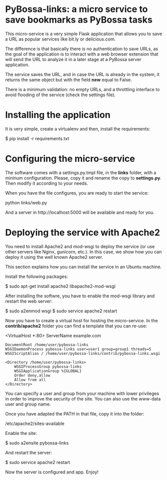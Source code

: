 PyBossa-links: a micro service to save bookmarks as PyBossa tasks
=================================================================

This micro-service is a very simple Flask application that allows you to save
a URL as popular services like bit.ly or delicious.com.

The difference is that basically there is no authentication to save URLs, as
the goal of the application is to interact with a web browser extension that
will send the URL to analyze it in a later stage at a PyBossa server
application.

The service saves the URL, and in case the URL is already in the system, it
returns the same object but with the field **new** equal to False.

There is a minimum validation: no empty URLs, and a throttling interface to
avoid flooding of the service (check the settings file).

Installing the application
==========================

It is very simple, create a virtualenv and then, install the requirements:

 $ pip install -r requirements.txt


Configuring the micro-service
=============================

The software comes with a settings.py.tmpl file, in the **links** folder, with a 
mininum configuration. Please, copy it and rename the copy to **settings.py**.
Then modify it according to your needs.

When you have the file configures, you are ready to start the service:

 python links/web.py

And a server in http://localhost:5000 will be available and ready for you.


Deploying the service with Apache2
==================================

You need to install Apache2 and mod-wsgi to deploy the service (or use other
servers like Nginx, gunicorn, etc.). In this case, we show how you can deploy
it using the well known Apache2 server.

This section explains how you can install the service in an Ubuntu machine.

Install the following packages:

 $ sudo apt-get install apache2 libapache2-mod-wsgi

After installing the softwre, you have to enable the mod-wsgi library and
restart the web server:

 $ sudo a2enmod wsgi
 $ sudo service apache2 restart

Now you have to create a virtual host for hosting the micro-service. In the
**contrib/apache2** folder you can find a template that you can re-use:

 <VirtualHost *:80>
    ServerName example.com

    DocumentRoot /home/user/pybossa-links
    WSGIDaemonProcess pybossa-links user=user1 group=group1 threads=5
    WSGIScriptAlias / /home/user/pybossa-links/contrib/pybossa-links.wsgi

    <Directory /home/user/pybossa-links>
        WSGIProcessGroup pybossa-links
        WSGIApplicationGroup %{GLOBAL}
        Order deny,allow
        Allow from all
    </Directory>
 </VirtualHost>

You can specify a user and group from your machine with lower privileges in order to 
improve the security of the site. You can also use the www-data user and group name.

Once you have adapted the PATH in that file, copy it into the folder:

 /etc/apache2/sites-available

Enable the site:

 $ sudo a2ensite pybossa-links

And restart the server:

 $ sudo service apache2 restart
 
Now the server is configured and app. Enjoy!
